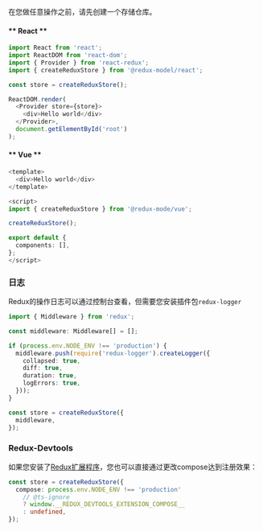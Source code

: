 在您做任意操作之前，请先创建一个存储仓库。

<!-- tabs:start -->

#### ** React **
```typescript
import React from 'react';
import ReactDOM from 'react-dom';
import { Provider } from 'react-redux';
import { createReduxStore } from '@redux-model/react';

const store = createReduxStore();

ReactDOM.render(
  <Provider store={store}>
    <div>Hello world</div>
  </Provider>,
  document.getElementById('root')
);

```
#### ** Vue **
```typescript
<template>
  <div>Hello world</div>
</template>

<script>
import { createReduxStore } from '@redux-mode/vue';

createReduxStore();

export default {
  components: [],
};
</script>
```

<!-- tabs:end -->


### 日志
Redux的操作日志可以通过控制台查看，但需要您安装插件包`redux-logger`
```typescript
import { Middleware } from 'redux';

const middleware: Middleware[] = [];

if (process.env.NODE_ENV !== 'production') {
  middleware.push(require('redux-logger').createLogger({
    collapsed: true,
    diff: true,
    duration: true,
    logErrors: true,
  }));
}

const store = createReduxStore({
  middleware,
});
```

### Redux-Devtools
如果您安装了[Redux扩展程序](https://chrome.google.com/webstore/detail/redux-devtools/lmhkpmbekcpmknklioeibfkpmmfibljd)，您也可以直接通过更改compose达到注册效果：
```typescript
const store = createReduxStore({
  compose: process.env.NODE_ENV !== 'production'
    // @ts-ignore
    ? window.__REDUX_DEVTOOLS_EXTENSION_COMPOSE__
    : undefined,
});
```
